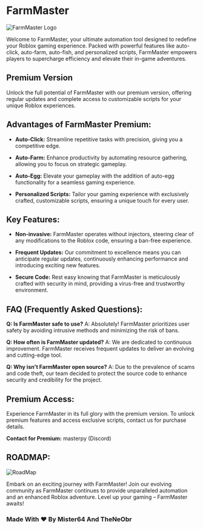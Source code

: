# FarmMaster

![FarmMaster Logo](https://github.com/Mister64/FarmMaster/assets/156092247/318febe2-4ce0-4c7b-8875-b76152364df6)

Welcome to FarmMaster, your ultimate automation tool designed to redefine your Roblox gaming experience. Packed with powerful features like auto-click, auto-farm, auto-fish, and personalized scripts, FarmMaster empowers players to supercharge efficiency and elevate their in-game adventures.

## Premium Version

Unlock the full potential of FarmMaster with our premium version, offering regular updates and complete access to customizable scripts for your unique Roblox experiences.

## Advantages of FarmMaster Premium:

- **Auto-Click:** Streamline repetitive tasks with precision, giving you a competitive edge.

- **Auto-Farm:** Enhance productivity by automating resource gathering, allowing you to focus on strategic gameplay.

- **Auto-Egg:** Elevate your gameplay with the addition of auto-egg functionality for a seamless gaming experience.

- **Personalized Scripts:** Tailor your gaming experience with exclusively crafted, customizable scripts, ensuring a unique touch for every user.

## Key Features:

- **Non-invasive:** FarmMaster operates without injectors, steering clear of any modifications to the Roblox code, ensuring a ban-free experience.

- **Frequent Updates:** Our commitment to excellence means you can anticipate regular updates, continuously enhancing performance and introducing exciting new features.

- **Secure Code:** Rest easy knowing that FarmMaster is meticulously crafted with security in mind, providing a virus-free and trustworthy environment.

## FAQ (Frequently Asked Questions):

**Q: Is FarmMaster safe to use?**
A: Absolutely! FarmMaster prioritizes user safety by avoiding intrusive methods and minimizing the risk of bans.

**Q: How often is FarmMaster updated?**
A: We are dedicated to continuous improvement. FarmMaster receives frequent updates to deliver an evolving and cutting-edge tool.

**Q: Why isn't FarmMaster open source?**
A: Due to the prevalence of scams and code theft, our team decided to protect the source code to enhance security and credibility for the project.

## Premium Access:

Experience FarmMaster in its full glory with the premium version. To unlock premium features and access exclusive scripts, contact us for purchase details.

**Contact for Premium:** masterpy (Discord)

## ROADMAP:

![RoadMap](https://github.com/Mister64/FarmMaster/assets/156092247/bce98abc-493c-4212-9c83-a0bbe00693a2)

Embark on an exciting journey with FarmMaster! Join our evolving community as FarmMaster continues to provide unparalleled automation and an enhanced Roblox adventure. Level up your gaming – FarmMaster awaits!

### Made With ❤️ By Mister64 And TheNeObr
